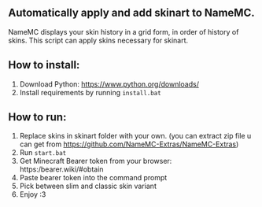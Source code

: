 ## Automatically apply and add skinart to NameMC.
NameMC displays your skin history in a grid form, in order of history of skins. This script can apply skins necessary for skinart.

## How to install:
1) Download Python: https://www.python.org/downloads/
2) Install requirements by running `install.bat`


## How to run:
1) Replace skins in skinart folder with your own. (you can extract zip file u can get from https://github.com/NameMC-Extras/NameMC-Extras)
2) Run `start.bat`
3) Get Minecraft Bearer token from your browser: https:/bearer.wiki/#obtain
4) Paste bearer token into the command prompt
5) Pick between slim and classic skin variant
6) Enjoy :3

